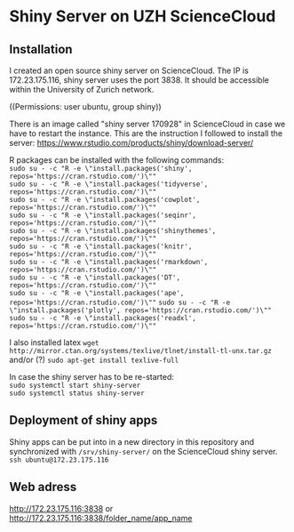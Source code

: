 # Shiny Server on UZH ScienceCloud

## Installation

I created an open source shiny server on ScienceCloud. The IP is 172.23.175.116, shiny server uses the port 3838. It should be accessible within the University of Zurich network.

((Permissions: user ubuntu, group shiny))  

There is an image called "shiny server 170928" in ScienceCloud in case we have to restart the instance. This are the instruction I followed to install the server: https://www.rstudio.com/products/shiny/download-server/

R packages can be installed with the following commands:  
`sudo su - -c "R -e \"install.packages('shiny', repos='https://cran.rstudio.com/')\""`  
`sudo su - -c "R -e \"install.packages('tidyverse', repos='https://cran.rstudio.com/')\""`  
`sudo su - -c "R -e \"install.packages('cowplot', repos='https://cran.rstudio.com/')\""`  
`sudo su - -c "R -e \"install.packages('seqinr', repos='https://cran.rstudio.com/')\""`  
`sudo su - -c "R -e \"install.packages('shinythemes', repos='https://cran.rstudio.com/')\""`  
`sudo su - -c "R -e \"install.packages('knitr', repos='https://cran.rstudio.com/')\""`  
`sudo su - -c "R -e \"install.packages('rmarkdown', repos='https://cran.rstudio.com/')\""`  
`sudo su - -c "R -e \"install.packages('DT', repos='https://cran.rstudio.com/')\""`  
`sudo su - -c "R -e \"install.packages('ape', repos='https://cran.rstudio.com/')\""` 
`sudo su - -c "R -e \"install.packages('plotly', repos='https://cran.rstudio.com/')\""`
`sudo su - -c "R -e \"install.packages('readxl', repos='https://cran.rstudio.com/')\""`   

I also installed latex
`wget http://mirror.ctan.org/systems/texlive/tlnet/install-tl-unx.tar.gz` and/or (?) `sudo apt-get install texlive-full`

In case the shiny server has to be re-started:  
`sudo systemctl start shiny-server`  
`sudo systemctl status shiny-server`

## Deployment of shiny apps
Shiny apps can be put into in a new directory in this repository and synchronized with `/srv/shiny-server/` on the ScienceCloud shiny server.  
`ssh ubuntu@172.23.175.116`

## Web adress 
http://172.23.175.116:3838 or http://172.23.175.116:3838/folder_name/app_name
